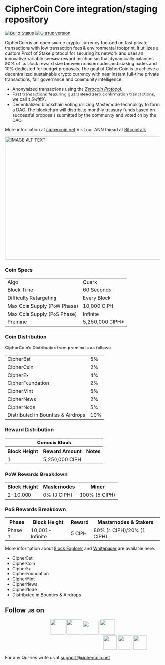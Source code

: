 CipherCoin Core integration/staging repository
=====================================

[![Build Status](https://travis-ci.org/CipherCoin-Project/CipherCoin.svg?branch=master)](https://travis-ci.org/CipherCoin-Project/CipherCoin) [![GitHub version](https://badge.fury.io/gh/CipherCoin-Project%2FCipherCoin.svg)](https://badge.fury.io/gh/CipherCoin-Project%2FCipherCoin)

CipherCoin is an open source crypto-currency focused on fast private transactions with low transaction fees & environmental footprint.  It utilizes a custom Proof of Stake protocol for securing its network and uses an innovative variable seesaw reward mechanism that dynamically balances 90% of its block reward size between masternodes and staking nodes and 10% dedicated for budget proposals. The goal of CipherCoin is to achieve a decentralized sustainable crypto currency with near instant full-time private transactions, fair governance and community intelligence.
- Anonymized transactions using the [_Zerocoin Protocol_](http://www.ciphercoin.org/zciph).
- Fast transactions featuring guaranteed zero confirmation transactions, we call it _SwiftX_.
- Decentralized blockchain voting utilizing Masternode technology to form a DAO. The blockchain will distribute monthly treasury funds based on successful proposals submitted by the community and voted on by the DAO.

More information at [ciphercoin.net](http://www.ciphercoin.net) Visit our ANN thread at [BitcoinTalk](https://bitcointalk.org/index.php?topic=5133957.0)

<div>
      <a href="https://www.youtube.com/watch?v=UbX3wqIOEEw"><img src="https://user-images.githubusercontent.com/31733278/56636569-cfd4ee80-6686-11e9-9b76-7d8710888d95.png" alt="IMAGE ALT TEXT" width="600" height="400" ></a>
 </div>

### Coin Specs
<table>
<tr><td>Algo</td><td>Quark</td></tr>
<tr><td>Block Time</td><td>60 Seconds</td></tr>
<tr><td>Difficulty Retargeting</td><td>Every Block</td></tr>
<tr><td>Max Coin Supply (PoW Phase)</td><td>10,000 CIPH</td></tr>
<tr><td>Max Coin Supply (PoS Phase)</td><td>Infinite</td></tr>
<tr><td>Premine</td><td>5,250,000 CIPH*</td></tr>
</table>


### Coin Distribution

CipherCoin's Distribution from premine is as follows:
<table>
<tr><td>CipherBet</td><td>5%</td></tr>
<tr><td>CipherCoin</td><td>2%</td></tr>
<tr><td>CipherEx</td><td>4%</td></tr>
<tr><td>CipherFoundation</td><td>2%</td></tr>
<tr><td>CipherMint</td><td>5%</td></tr>
<tr><td>CipherNews</td><td>2%</td></tr>
<tr><td>CipherNode</td><td>5%</td></tr>
<tr><td>Distributed in Bounties & Airdrops</td><td>10%</td></tr>      
</table>


### Reward Distribution

<table>
<th colspan=4>Genesis Block</th>
<tr><th>Block Height</th><th>Reward Amount</th><th>Notes</th></tr>
<tr><td>1</td><td>5,250,000 CIPH</td><td></a></td></tr>
</table>

### PoW Rewards Breakdown

<table>
<th>Block Height</th><th>Masternodes</th><th>Miner</th>
<tr><td>2-10,000</td><td>0% (0 CIPH)</td><td>100% (5 CIPH)</td></tr>
</table>

### PoS Rewards Breakdown

<table>
<th>Phase</th><th>Block Height</th><th>Reward</th><th>Masternodes & Stakers</th>
<tr><td>Phase 1</td><td>10,001-Infinite</td><td>5 CIPH</td><td>80% (4 CIPH)/20% (1 CIPH)</td></tr>
</table>

More information about <a href="http://ciphercoinexplorer.com/">Block Explorer</a> and <a href="https://www.ciphercoin.net/wp-content/uploads/2018/03/CipherCoin-Whitepaper-V-1.1.pdf">Whitepaper</a> are available here.






* CipherBet
* CipherCoin
* CipherEx
* CipherFoundation
* CipherMint
* CipherNews
* CipherNode
* Distributed in Bounties & Airdrops

## Follow us on

<center>
<a href="https://github.com/ciphermint/CipherCoin"><img src = "https://user-images.githubusercontent.com/31733278/56586695-ce131880-65fd-11e9-8994-9ce4ac4ec85a.png" width="50" height="50" /></a>
<a href="https://www.facebook.com/CipherCoin-CIPH-251243245786398"><img src = "https://user-images.githubusercontent.com/31733278/56587226-c99b2f80-65fe-11e9-86cb-5bd755f04e19.jpeg"  width="50" height="50" /><a/>  
<a href="https://twitter.com/coin_cipher"><img src="https://user-images.githubusercontent.com/31733278/56587618-72e22580-65ff-11e9-8cb7-abba825b7860.png" width="50" height="45" /></a>
  <a href="https://www.youtube.com/channel/UC0HpWe9dh2e8LK2orH1AWyg"><img src="https://user-images.githubusercontent.com/31733278/56587920-0287d400-6600-11e9-887d-ddb61beef9aa.png" width="50" height="50" / ></a>
   <a href="https://t.me/ciphercoins" style="margin-left:55%" ><img src="https://user-images.githubusercontent.com/31733278/56589268-80e57580-6602-11e9-94d3-c69415354520.png" width="45" height="45" /></a>
   <a href="https://medium.com/@ciphercoin"><img src="https://user-images.githubusercontent.com/31733278/56634615-360a4300-6680-11e9-9277-61e0f1071260.png"  width="45" height="45" /></a>
  <a href="https://www.reddit.com/user/CipherCoin"><img src="https://user-images.githubusercontent.com/31733278/56634713-99947080-6680-11e9-994a-18d10f9a0bd5.png" width="45" height="45" /></a>
  </center>  
  
 For any Queries write us at <a href="support@ciphercoin.net">support@ciphercoin.net</a> 
